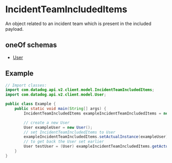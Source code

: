 

# IncidentTeamIncludedItems

An object related to an incident team which is present in the included payload.

## oneOf schemas
* [User](User.md)

## Example
```java
// Import classes:
import com.datadog.api.v2.client.model.IncidentTeamIncludedItems;
import com.datadog.api.v2.client.model.User;

public class Example {
    public static void main(String[] args) {
        IncidentTeamIncludedItems exampleIncidentTeamIncludedItems = new IncidentTeamIncludedItems();

        // create a new User
        User exampleUser = new User();
        // set IncidentTeamIncludedItems to User
        exampleIncidentTeamIncludedItems.setActualInstance(exampleUser);
        // to get back the User set earlier
        User testUser = (User) exampleIncidentTeamIncludedItems.getActualInstance();
    }
}
```



